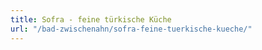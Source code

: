 ```yaml
---
title: Sofra - feine türkische Küche
url: "/bad-zwischenahn/sofra-feine-tuerkische-kueche/"
---
```

